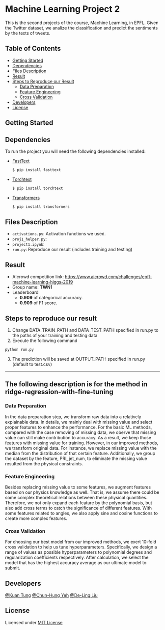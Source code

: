 # Machine Learning Project 2
This is the second projects of the course, Machine Learning, in EPFL. Given the Twitter dataset, we analize the classification and predict the sentiments by the texts of tweets.

## Table of Contents

- [Getting Started](#getting-started)
- [Dependencies](#dependencies)
- [Files Description](#files-description)
- [Result](#result)
- [Steps to Reproduce our Result](#steps-to-reproduce-our-result)
  - [Data Preparation](#data-preparation)
  - [Feature Engineering](#feature-engineering)
  - [Cross Validation](#cross-validation)
- [Developers](#developers)
- [License](#license)

## Getting Started


## Dependencies

To run the project you will need the following dependencies installed:

* [FastText]
    ```sh
    $ pip install fasttext
    ```
    
* [Torchtext]
    ```sh
    $ pip install torchtext
    ```
    
* [Transformers]
    ```sh
    $ pip install transformers
    ```

## Files Description

- `activations.py`: Activation functions we used.
- `proj1_helper.py`: 
- `project1.ipynb`:
- `run.py`: Reproduce our result (includes training and testing)

## Result
* AIcrowd competition link: https://www.aicrowd.com/challenges/epfl-machine-learning-higgs-2019
* Group name: **TWN1**
* Leaderboard 
  - **0.909** of categorical accuracy.
  - **0.909** of F1 score.

## Steps to reproduce our result
1. Change DATA_TRAIN_PATH and DATA_TEST_PATH specified in run.py to the paths of your training and testing data
2. Execute the following command
```bash
python run.py
```
3. The prediction will be saved at OUTPUT_PATH specified in run.py (default to test.csv)

---

## The following description is for the method in ridge-regression-with-fine-tuning

### Data Preparation
In the data preparation step, we transform raw data into a relatively explainable data. In details, we mainly deal with missing value and select proper features to enhance the performance. For the basic ML methods, compared with the case removing of missing data, we oberve that missing value can still make contribution to accuracy. As a result, we keep those features with missing value for training. However, in our improved methods, we transform original data. For instance, we replace missing value with the median from the distribution of that certain feature. Additionally, we group the dataset by the feature, PRI_jet_num, to eliminate the missing value resulted from the physical constraints.


### Feature Engineering
Besides replacing missing value to some features, we augment features based on our physics knowledge as well. That is, we assume there could be some complex theoretical relations between these physical quantities. Therefore, we not only expand each  feature by the polynomial basis, but also add cross terms to catch the significance of different features. With some features related to angles, we also apply sine and cosine functions to create more complex features.


### Cross Validation
For choosing our best model from our improved methods, we exert 10-fold cross validation to help us tune hyperparameters. Specifically, we design a range of values as possible hyperparameters to polynomial degrees and regularization coefficients respectively. After calculation, we select the model that has the highest accuracy average as our ultimate model to submit.

## Developers
[@Kuan Tung](https://www.aicrowd.com/participants/kuan)
[@Chun-Hung Yeh](https://www.aicrowd.com/participants/yeh)
[@De-Ling Liu](https://www.aicrowd.com/participants/snoopy)

[FastText]: <https://pypi.python.org/pypi/fasttext>
[Torchtext]: <https://pypi.org/project/torchtext/>
[Transformers]: <https://pypi.org/project/transformers/>

## License
Licensed under [MIT License](LICENSE)
